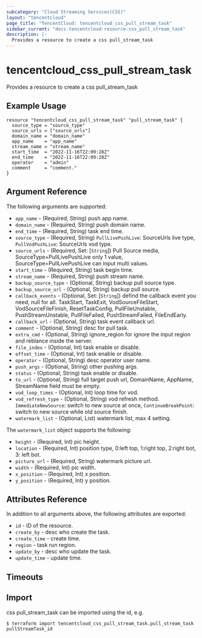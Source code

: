 ```yaml
---
subcategory: "Cloud Streaming Services(CSS)"
layout: "tencentcloud"
page_title: "TencentCloud: tencentcloud_css_pull_stream_task"
sidebar_current: "docs-tencentcloud-resource-css_pull_stream_task"
description: |-
  Provides a resource to create a css pull_stream_task
---
```


# tencentcloud_css_pull_stream_task

Provides a resource to create a css pull_stream_task

## Example Usage

```hcl
resource "tencentcloud_css_pull_stream_task" "pull_stream_task" {
  source_type = "source_type"
  source_urls = ["source_urls"]
  domain_name = "domain_name"
  app_name    = "app_name"
  stream_name = "stream_name"
  start_time  = "2022-11-16T22:09:28Z"
  end_time    = "2022-11-16T22:09:28Z"
  operator    = "admin"
  comment     = "comment."
}
```

## Argument Reference

The following arguments are supported:

* `app_name` - (Required, String) push app name.
* `domain_name` - (Required, String) push domain name.
* `end_time` - (Required, String) task end time.
* `source_type` - (Required, String) `PullLivePushLive`: SourceUrls live type, `PullVodPushLive`: SourceUrls vod type.
* `source_urls` - (Required, Set: [`String`]) Pull Source media, SourceType=PullLivePushLive only 1 value, SourceType=PullLivePushLive can input multi values.
* `start_time` - (Required, String) task begin time.
* `stream_name` - (Required, String) push stream name.
* `backup_source_type` - (Optional, String) backup pull source type.
* `backup_source_url` - (Optional, String) backup pull source.
* `callback_events` - (Optional, Set: [`String`]) defind the callback event you need, null for all. TaskStart, TaskExit, VodSourceFileStart, VodSourceFileFinish, ResetTaskConfig, PullFileUnstable, PushStreamUnstable, PullFileFailed, PushStreamFailed, FileEndEarly.
* `callback_url` - (Optional, String) task event callback url.
* `comment` - (Optional, String) desc for pull task.
* `extra_cmd` - (Optional, String) ignore_region for ignore the input region and reblance inside the server.
* `file_index` - (Optional, Int) task enable or disable.
* `offset_time` - (Optional, Int) task enable or disable.
* `operator` - (Optional, String) desc operator user name.
* `push_args` - (Optional, String) other pushing args.
* `status` - (Optional, String) task enable or disable.
* `to_url` - (Optional, String) full target push url, DomainName, AppName, StreamName field must be empty.
* `vod_loop_times` - (Optional, Int) loop time for vod.
* `vod_refresh_type` - (Optional, String) vod refresh method. `ImmediateNewSource`: switch to new source at once, `ContinueBreakPoint`: switch to new source while old source finish.
* `watermark_list` - (Optional, List) watermark list, max 4 setting.

The `watermark_list` object supports the following:

* `height` - (Required, Int) pic height.
* `location` - (Required, Int) position type, 0:left top, 1:right top, 2:right bot, 3: left bot.
* `picture_url` - (Required, String) watermark picture url.
* `width` - (Required, Int) pic width.
* `x_position` - (Required, Int) x position.
* `y_position` - (Required, Int) y position.

## Attributes Reference

In addition to all arguments above, the following attributes are exported:

* `id` - ID of the resource.
* `create_by` - desc who create the task.
* `create_time` - create time.
* `region` - task run region.
* `update_by` - desc who update the task.
* `update_time` - update time.


## Timeouts

<no value>


## Import

css pull_stream_task can be imported using the id, e.g.
```
$ terraform import tencentcloud_css_pull_stream_task.pull_stream_task pullStreamTask_id
```

